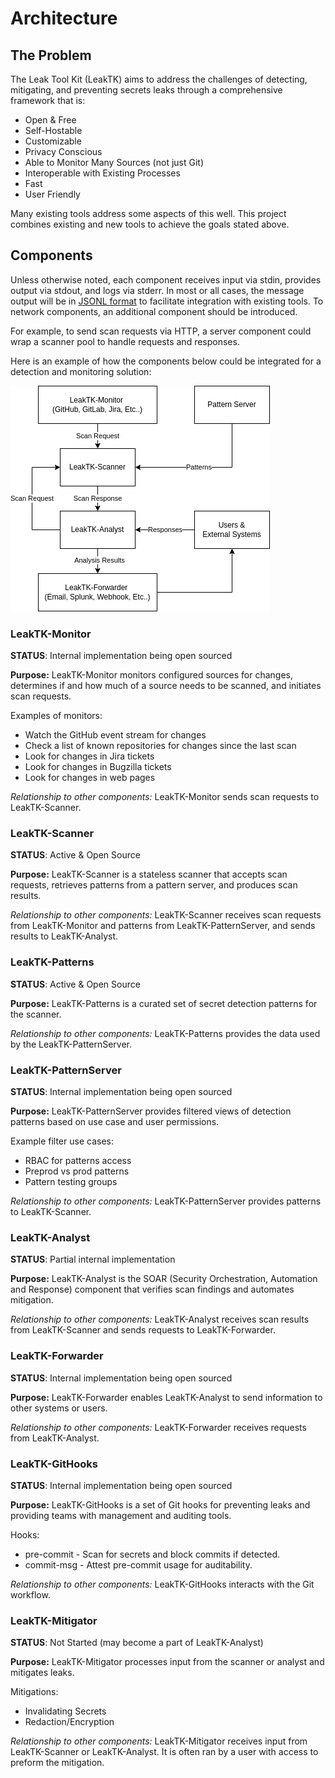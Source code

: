 # Architecture

## The Problem

The Leak Tool Kit (LeakTK) aims to address the challenges of detecting,
mitigating, and preventing secrets leaks through a comprehensive framework that
is:

* Open & Free
* Self-Hostable
* Customizable
* Privacy Conscious
* Able to Monitor Many Sources (not just Git)
* Interoperable with Existing Processes
* Fast
* User Friendly

Many existing tools address some aspects of this well. This project combines
existing and new tools to achieve the goals stated above.

## Components

Unless otherwise noted, each component receives input via stdin, provides
output via stdout, and logs via stderr. In most or all cases, the message
output will be in [JSONL format](https://jsonlines.org/) to facilitate
integration with existing tools. To network components, an additional component
should be introduced.

For example, to send scan requests via HTTP, a server component could wrap a
scanner pool to handle requests and responses.

Here is an example of how the components below could be integrated for a
detection and monitoring solution:

![](assets/PwnedAlert.drawio.png)

### LeakTK-Monitor

**STATUS**: Internal implementation being open sourced

**Purpose:** LeakTK-Monitor monitors configured sources for changes, determines
if and how much of a source needs to be scanned, and initiates scan requests.

Examples of monitors:

* Watch the GitHub event stream for changes
* Check a list of known repositories for changes since the last scan
* Look for changes in Jira tickets
* Look for changes in Bugzilla tickets
* Look for changes in web pages

*Relationship to other components:* LeakTK-Monitor sends scan requests to
LeakTK-Scanner.

### LeakTK-Scanner

**STATUS**: Active & Open Source

**Purpose:** LeakTK-Scanner is a stateless scanner that accepts scan requests,
retrieves patterns from a pattern server, and produces scan results.

*Relationship to other components:* LeakTK-Scanner receives scan requests from
LeakTK-Monitor and patterns from LeakTK-PatternServer, and sends results to
LeakTK-Analyst.

### LeakTK-Patterns

**STATUS**: Active & Open Source

**Purpose:** LeakTK-Patterns is a curated set of secret detection patterns for
the scanner.

*Relationship to other components:* LeakTK-Patterns provides the data used by
the LeakTK-PatternServer.

### LeakTK-PatternServer

**STATUS**: Internal implementation being open sourced

**Purpose:** LeakTK-PatternServer provides filtered views of detection patterns
based on use case and user permissions.

Example filter use cases:

- RBAC for patterns access
- Preprod vs prod patterns
- Pattern testing groups

*Relationship to other components:* LeakTK-PatternServer provides patterns to
LeakTK-Scanner.

### LeakTK-Analyst

**STATUS**: Partial internal implementation

**Purpose:** LeakTK-Analyst is the SOAR (Security Orchestration, Automation and
Response) component that verifies scan findings and automates mitigation.

*Relationship to other components:* LeakTK-Analyst receives scan results from
LeakTK-Scanner and sends requests to LeakTK-Forwarder.

### LeakTK-Forwarder

**STATUS**: Internal implementation being open sourced

**Purpose:** LeakTK-Forwarder enables LeakTK-Analyst to send information to
other systems or users.

*Relationship to other components:* LeakTK-Forwarder receives requests from
LeakTK-Analyst.

### LeakTK-GitHooks

**STATUS**: Internal implementation being open sourced

**Purpose:** LeakTK-GitHooks is a set of Git hooks for preventing leaks and
providing teams with management and auditing tools.

Hooks:

* pre-commit - Scan for secrets and block commits if detected.
* commit-msg - Attest pre-commit usage for auditability.

*Relationship to other components:* LeakTK-GitHooks interacts with the Git
workflow.

### LeakTK-Mitigator

**STATUS**: Not Started (may become a part of LeakTK-Analyst)

**Purpose:** LeakTK-Mitigator processes input from the scanner or analyst and
mitigates leaks.

Mitigations:

* Invalidating Secrets
* Redaction/Encryption

*Relationship to other components:* LeakTK-Mitigator receives input from
LeakTK-Scanner or LeakTK-Analyst. It is often ran by a user with access to
preform the mitigation.
